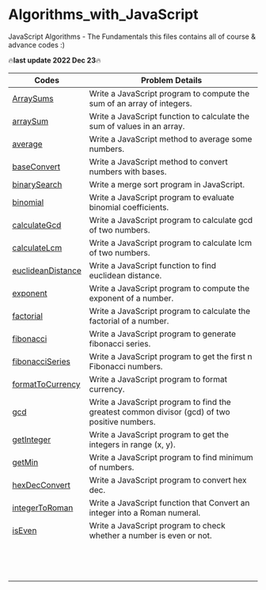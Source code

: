 # Algorithms_with_JavaScript
JavaScript Algorithms - The Fundamentals
this files contains all of course & advance codes :)

🔥**last update 2022 Dec 23**🔥


|Codes|Problem Details|
| --- | ------ |
|[ArraySums](ArraySums.js)| Write a JavaScript program to compute the sum of an array of integers. |
|[arraySum](arraySum.js)| Write a JavaScript function to calculate the sum of values in an array. |
|[average](average.js)| Write a JavaScript method to average some numbers. |
|[baseConvert](baseConvert.js)| Write a JavaScript method to convert numbers with bases. |
|[binarySearch](binarySearch.js)| Write a merge sort program in JavaScript. |
|[binomial](binomial.js)| Write a JavaScript program to evaluate binomial coefficients. |
|[calculateGcd](calculateGcd.js)| Write a JavaScript program to calculate gcd of two numbers. |
|[calculateLcm](calculateLcm.js)| Write a JavaScript program to calculate lcm of two numbers. |
|[euclideanDistance](euclideanDistance.js)| Write a JavaScript function to find euclidean distance. |
|[exponent](exponent.js)| Write a JavaScript program to compute the exponent of a number. |
|[factorial](factorial.js)| Write a JavaScript program to calculate the factorial of a number. |
|[fibonacci](fibonacci.js)| Write a JavaScript program to generate fibonacci series. |
|[fibonacciSeries](fibonacciSeries.js)| Write a JavaScript program to get the first n Fibonacci numbers. |
|[formatToCurrency](formatToCurrency.js)| Write a JavaScript program to format currency. |
|[gcd](gcd.js)| Write a JavaScript program to find the greatest common divisor (gcd) of two positive numbers. |
|[getInteger](getInteger.js)| Write a JavaScript program to get the integers in range (x, y). |
|[getMin](getMin.js)| Write a JavaScript program to find minimum of numbers. |
|[hexDecConvert](hexDecConvert.js)| Write a JavaScript program to convert hex dec. |
|[integerToRoman](integerToRoman.js)| Write a JavaScript function that Convert an integer into a Roman numeral. |
|[isEven](isEven.js)| Write a JavaScript program to check whether a number is even or not. |
|[]()|  |
|[]()|  |
|[]()|  |
|[]()|  |
|[]()|  |
|[]()|  |
|[]()|  |
|[]()|  |
|[]()|  |
|[]()|  |
|[]()|  |
|[]()|  |
|[]()|  |
